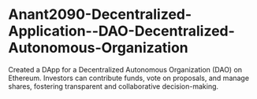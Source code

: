 # Anant2090-Decentralized-Application--DAO-Decentralized-Autonomous-Organization
Created a DApp for a Decentralized Autonomous Organization (DAO) on Ethereum. Investors can contribute funds, vote on proposals, and manage shares, fostering transparent and collaborative decision-making.
